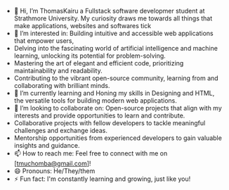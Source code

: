 - 👋 Hi, I’m ThomasKairu a Fullstack software developmer student at Strathmore University. My curiosity draws me towards all things that make applications, websites and softwares tick
- 👀 I’m interested in: Building intuitive and accessible web applications that empower users,
- Delving into the fascinating world of artificial intelligence and machine learning, unlocking its potential for problem-solving.
- Mastering the art of elegant and efficient code, prioritizing maintainability and readability.
- Contributing to the vibrant open-source community, learning from and collaborating with brilliant minds.
- 🌱 I’m currently learning and Honing my skills in Designing and HTML, the versatile tools for building modern web applications.
- 💞️ I’m looking to collaborate on: Open-source projects that align with my interests and provide opportunities to learn and contribute.
- Collaborative projects with fellow developers to tackle meaningful challenges and exchange ideas.
- Mentorship opportunities from experienced developers to gain valuable insights and guidance.
- 📫 How to reach me: Feel free to connect with me on [tmuchomba@gmail.com]!
- 😄 Pronouns: He/They/them
- ⚡ Fun fact: I'm constantly learning and growing, just like you!
<!---
ThomasKairu/ThomasKairu is a ✨ special ✨ repository because its `README.md` (this file) appears on your GitHub profile.
You can click the Preview link to take a look at your changes.
--->
